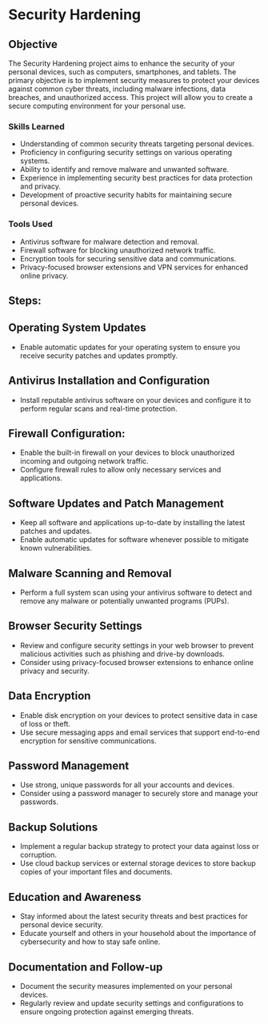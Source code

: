 # Security Hardening

## Objective

The Security Hardening project aims to enhance the security of your personal devices, such as computers, smartphones, and tablets. The primary objective is to implement security measures to protect your devices against common cyber threats, including malware infections, data breaches, and unauthorized access. This project will allow you to create a secure computing environment for your personal use.

### Skills Learned

- Understanding of common security threats targeting personal devices.
- Proficiency in configuring security settings on various operating systems.
- Ability to identify and remove malware and unwanted software.
- Experience in implementing security best practices for data protection and privacy.
- Development of proactive security habits for maintaining secure personal devices.
  
### Tools Used

- Antivirus software for malware detection and removal.
- Firewall software for blocking unauthorized network traffic.
- Encryption tools for securing sensitive data and communications.
- Privacy-focused browser extensions and VPN services for enhanced online privacy.


## Steps:
## Operating System Updates
- Enable automatic updates for your operating system to ensure you receive security patches and updates promptly.

## Antivirus Installation and Configuration
- Install reputable antivirus software on your devices and configure it to perform regular scans and real-time protection.

## Firewall Configuration:
- Enable the built-in firewall on your devices to block unauthorized incoming and outgoing network traffic.
- Configure firewall rules to allow only necessary services and applications.

## Software Updates and Patch Management
- Keep all software and applications up-to-date by installing the latest patches and updates.
- Enable automatic updates for software whenever possible to mitigate known vulnerabilities.

## Malware Scanning and Removal
- Perform a full system scan using your antivirus software to detect and remove any malware or potentially unwanted programs (PUPs).

## Browser Security Settings
- Review and configure security settings in your web browser to prevent malicious activities such as phishing and drive-by downloads.
- Consider using privacy-focused browser extensions to enhance online privacy and security.

## Data Encryption
- Enable disk encryption on your devices to protect sensitive data in case of loss or theft.
- Use secure messaging apps and email services that support end-to-end encryption for sensitive communications.

## Password Management 
- Use strong, unique passwords for all your accounts and devices.
- Consider using a password manager to securely store and manage your passwords.

## Backup Solutions
- Implement a regular backup strategy to protect your data against loss or corruption.
- Use cloud backup services or external storage devices to store backup copies of your important files and documents.

## Education and Awareness 
- Stay informed about the latest security threats and best practices for personal device security.
- Educate yourself and others in your household about the importance of cybersecurity and how to stay safe online.

## Documentation and Follow-up
- Document the security measures implemented on your personal devices.
- Regularly review and update security settings and configurations to ensure ongoing protection against emerging threats.
